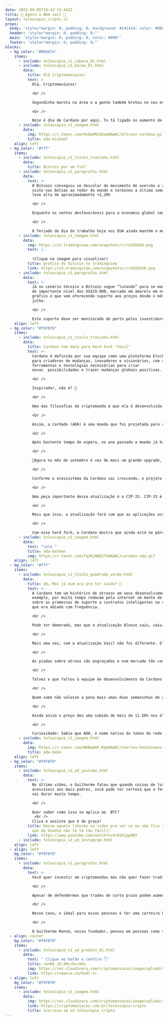 ```yaml
---
date: 2022-09-05T10:42:13.442Z
title: 🧐 Agora a ADA vai? 🧐
layout: telescopio_cripto_v1
props:
  body: 'style="margin: 0; padding: 0; background: #141414; color: #000"'
  header: 'style="margin: 0; padding: 0;"'
  main: 'style="margin: 0; padding: 0; color: #000"'
  footer: 'style="margin: 0; padding: 0;"'
blocks:
  - bg_color: "#00bb7e"
    items:
      - include: telescopio_v1_cabeca_01.html
      - include: telescopio_v1_balao_01.html
        data:
          title: Olá Criptomaníacos!
          text: >
            Olá, Criptomaníacos! 

            <br />

            Segundinha marota na área e a gente também brotou no seu email!

            <br />

            Hoje é dia de Cardano por aqui. Tu tá ligado no aumento de preço e os motivos por trás disso? 
      - include: telescopio_v1_imagem.html
        data:
          img: https://c.tenor.com/HxQa0MzQSw4AAAAC/altcoin-cardano.gif
          title: ada-michael
    align: left
  - bg_color: "#fff"
    items:
      - include: telescopio_v1_titulo_tracinho.html
        data:
          title: Bitcoin por um fio?
      - include: telescopio_v1_paragrafos.html
        data:
          text: >-
            O Bitcoin conseguiu se descolar do movimento de aversão a risco
            visto nas bolsas ao redor do mundo e terminou a última semana em
            leve alta de aproximadamente +2,20%

            <br />

            Enquanto os ventos desfavoráveis para a economia global seguem preocupando os investidores, com a interrupção do fornecimento de gás russo à Europa e a China voltando a impor Lockdowns nos últimos dias, os ativos de risco podem ficar sujeitos a novas quedas.

            <br />

            O feriado do dia do trabalho hoje nos EUA ainda mantém o mercado à vista fechado por lá, devendo retirar parte da liquidez também das criptomoedas e trazer falsos movimentos para aqueles que operam curtíssimo prazo, exigindo cautela adicional.
      - include: telescopio_v1_imagem.html
        data:
          img: https://s3.tradingview.com/snapshots/r/ro5IDSk8.png
          text: |-
            
            (Clique na imagem para visualizar)
          title: grafico do bitcoin no tradingview
          link: https://s3.tradingview.com/snapshots/r/ro5IDSk8.png
      - include: telescopio_v1_paragrafos.html
        data:
          text: >-
            Já no cenário técnico o Bitcoin segue “lutando” para se manter acima
            do importante nível dos US$19.000, marcado em amarelo em nosso
            gráfico e que vem oferecendo suporte aos preços desde o mês de
            julho.

            <br />

            Este suporte deve ser monitorado de perto pelos investidores, pois sua eventual perda pode acelerar ainda mais o movimento de baixa visto ao longo do ano. 😱
    align: left
  - bg_color: "#f0f0f0"
    items:
      - include: telescopio_v1_titulo_tracinho.html
        data:
          title: Cardano tem data para Hard Fork "Vasil"
          text: >-
            Cardano é definida por sua equipe como uma plataforma blockchain
            para criadores de mudanças, inovadores e visionários, com as
            ferramentas e tecnologias necessárias para criar
            novas  possibilidades e trazer mudanças globais positivas.

            <br />

            Inspirador, não é? 🥰

            <br />

            Uma das filosofias da criptomoeda é que ela é desenvolvida por meio de métodos baseados em evidências. Isso quer dizer que antes de uma funcionalidade ser implementada, há uma série de estudos mais formal(parecidos com esses de universidades) para ver se é viável e vantajosa.

            <br />

            Assim, a Cardado (ADA) é uma moeda que foi projetada para receber atualizações constantes e absorver todas as boas inovações que aparecem no mercado de cripto.  

            <br />

            Após bastante tempo de espera, no ano passado a moeda já havia passado por uma grande atualização, chamada de Alonzo, que passou a permitir o uso de contratos inteligentes em sua blockchain.

            <br />

            🎉Agora no mês de setembro é vez de mais um grande upgrade, de nome Vasil. 🎉

            <br />

            Conforme o ecossistema da Cardano vai crescendo, o projeto precisa se preocupar com aqueles velhos e conhecidos fatores que você escuta toda hora: ser escalonável, atrair aplicações, ter boa velocidade… E a atualização, considerada ainda maior do que a Alonzo, tá vindo para melhorar o desempenho destes quesitos rede.

            <br />

            Uma peça importante dessa atualização é o CIP-33. CIP-33 é um mecanismo com a função de reduzir significativamente o custo de transações, otimizando e “compactando” as mesmas. Ainda como benefício deste mecanismo, haverá um aumento da velocidade operacional, o que reduz a possibilidade de que a rede congestione.

            <br />

            Mais que isso, a atualização fará com que as aplicações acessem dados on-chain de forma mais simples, o que pode atrair mais dapps para a rede.

            <br />

            Com esse hard fork, a Cardano mostra que ainda está no páreo e que não quer perder mais espaço para outras blockchains, como a Solana. 🤼
      - include: telescopio_v1_imagem.html
        data:
          text: "\n\n "
          title: ada-batman
          img: https://c.tenor.com/fq2KjNQO17UAAAAC/cardano-ada.gif
    align: left
  - bg_color: "#fff"
    items:
      - include: telescopio_v1_titulo_quadrado_verde.html
        data:
          title: Ué… Mas já num era pra ter saído? 🤔
          text: >-
            A Cardano tem um histórico de atrasos em seus desenvolvimentos. Por
            exemplo, por muito tempo rodavam pela internet um monte de memes
            sobre as promessas de suporte a contratos inteligentes na rede, mas
            que era adiado com frequência.

            <br />

            Pode ter demorado, mas que a atualização Alonzo saiu, saiu…

            <br />

            Mais uma vez, com a atualização Vasil não foi diferente. Ela foi anunciada, adiada para julho e nada… Mas como a Cardano atrasa mas não falha, dia 22 de setembro sai o hard fork(assim esperamos).

            <br />

            As piadas sobre atraso são engraçadas e num mercado tão competitivo é normal que a comunidade pegue no pé. Apesar disso, temos que levar em conta que criar uma moeda do zero é uma tarefa árdua. Atualizar então, é osso! Tá aí a ETH 2.0 com seus atrasos para mostrar que é verdade.

            <br />

            Talvez o que faltou à equipe de desenvolvimento da Cardano foi acertar o timing para que uma mudança tão importante no código da rede não seja ofuscada pela atualização da concorrência. A data marcada é cerca de uma semana depois do “The Merge", atualização da Ethereum que está sendo considerada uma das datas marcantes do mercado cripto de todos os tempos.

            <br />

            Quem sabe não valesse a pena mais umas duas semaninhas de atraso antes de soltar a atualização pra tentar atrair mais atenção? Afinal, o que é mais um balde de água fria pra quem já tá encharcado? 

            <br />

            Ainda assim o preço deu uma subida de mais de 11.50% nos últimos 7 dias, o que sugere que o mercado já pode estar precificando a atualização.

            <br />

            Curiosidade: Sabia que ADA, o nome nativo do token da rede Cardano é uma homenagem à Ada Lovelace - uma matemática do século 19 que é reconhecida como a primeira programadora de computador? ❤️❤️❤️
      - include: telescopio_v1_imagem.html
        data:
          img: https://c.tenor.com/WUBaAmF-KqkAAAAC/charles-hoskinsons-cardano.gif
          title: ada-bebe
    align: left
  - bg_color: "#f0f0f0"
    items:
      - include: telescopio_v1_ad_youtube.html
        data:
          text: >-
            No último vídeo, o Guilherme falou que quando coisas de luxo estão
            acessíveis aos mais pobres, você pode ter certeza que a festa não
            vai durar muito tempo.

            <br />

            Quer saber como isso se aplica ao  BTC?
             <br />
            Clica e assiste que é de graça!
          title: Deixa aquele likezão no vídeo pra ver se eu não fico rico de joinhas (já
            que de dimdim não tá lá tão fácil)!
          link: https://www.youtube.com/watch?v=XrDiHjqp80Y
      - include: telescopio_v1_ad_instagram.html
    align: left
  - align: left
    bg_color: "#f0f0f0"
    items:
      - include: telescopio_v1_paragrafos.html
        data:
          text: >-
            Você quer investir em criptomoedas mas não quer fazer trading?

            <br />

            Apesar de defendermos que trades de curto prazo podem aumentar sua rentabilidade, entendemos que nem todo mundo tem o tempo disponível pra operar.

            <br />

            Nesse caso, o ideal para essas pessoas é ter uma carteira bem fundamentada para o longo prazo, cujo objetivo seja acumular Bitcoins.

            <br />

            O Guilherme Rennó, nosso fundador, pensou em pessoas como você e decidiu criar a Carteira HODL, voltada para quem quer dar o primeiro passo no mercado cripto sem se preocupar em operar todo dia.
  - align: center
    bg_color: "#f0f0f0"
    items:
      - include: telescopio_v1_ad_produto_01.html
        data:
          text: " Clique no botão e confira 👇"
          title: <b>R$ 19,90</b>/mês
          img: https://res.cloudinary.com/criptomaniacos/image/upload/v1661372975/telescopio/produtos/logo_carteira_hodl_mhzjq6.png
          link: https://cmania.co/hodl-tc
  - align: left
    bg_color: "#f0f0f0"
    items:
      - include: telescopio_v1_imagem.html
        data:
          img: https://res.cloudinary.com/criptomaniacos/image/upload/v1662133224/telescopio/inscreva-se-telescopio.png
          link: https://criptomaniacos.com.br/telescopio-cripto
          title: inscreva-se no telescópio cripto
---
```

